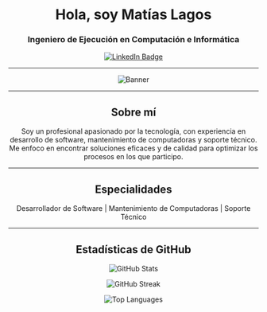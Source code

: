 <h1 align="center">Hola, soy Matías Lagos</h1>
<h3 align="center">Ingeniero de Ejecución en Computación e Informática</h3>

<p align="center">
  <a href="https://www.linkedin.com/in/matías-lagos-contreras-070064363">
    <img src="https://img.shields.io/badge/LinkedIn-0A66C2?style=for-the-badge" alt="LinkedIn Badge" />
  </a>
</p>

---

<p align="center">
  <img src="https://github.com/user-attachments/assets/62a5b7c6-43f5-4a56-8267-24e18269b07a" alt="Banner" />
</p>

---

<h2 align="center">Sobre mí</h2>
<p align="center">
  Soy un profesional apasionado por la tecnología, con experiencia en desarrollo de software, mantenimiento de computadoras y soporte técnico. 
  Me enfoco en encontrar soluciones eficaces y de calidad para optimizar los procesos en los que participo.
</p>

---

<h2 align="center">Especialidades</h2>
<p align="center">
  Desarrollador de Software | Mantenimiento de Computadoras | Soporte Técnico
</p>

---

<h2 align="center">Estadísticas de GitHub</h2>

<p align="center">
  <img src="https://github-readme-stats.vercel.app/api?username=MatiLakes&show_icons=true&theme=default" alt="GitHub Stats" />
</p>

<p align="center">
  <img src="https://streak-stats.demolab.com/?user=MatiLakes&theme=default" alt="GitHub Streak" />
</p>

<p align="center">
  <img src="https://github-readme-stats.vercel.app/api/top-langs/?username=MatiLakes&layout=compact&theme=default" alt="Top Languages" />
</p>
